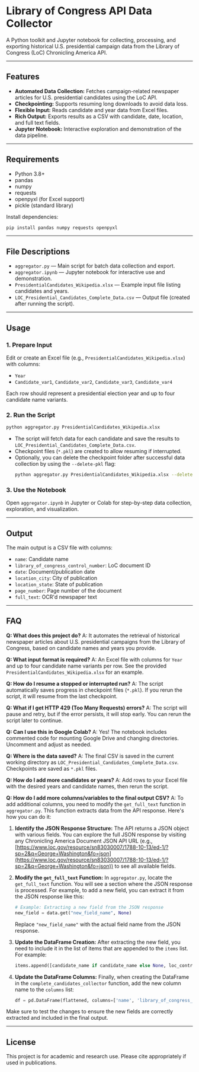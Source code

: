 # Library of Congress API Data Collector

A Python toolkit and Jupyter notebook for collecting, processing, and exporting historical U.S. presidential campaign data from the Library of Congress (LoC) Chronicling America API.

---

## Features
- **Automated Data Collection:** Fetches campaign-related newspaper articles for U.S. presidential candidates using the LoC API.
- **Checkpointing:** Supports resuming long downloads to avoid data loss.
- **Flexible Input:** Reads candidate and year data from Excel files.
- **Rich Output:** Exports results as a CSV with candidate, date, location, and full text fields.
- **Jupyter Notebook:** Interactive exploration and demonstration of the data pipeline.

---

## Requirements
- Python 3.8+
- pandas
- numpy
- requests
- openpyxl (for Excel support)
- pickle (standard library)

Install dependencies:
```bash
pip install pandas numpy requests openpyxl
```

---

## File Descriptions
- `aggregator.py` — Main script for batch data collection and export.
- `aggregator.ipynb` — Jupyter notebook for interactive use and demonstration.
- `PresidentialCandidates_Wikipedia.xlsx` — Example input file listing candidates and years.
- `LOC_Presidential_Candidates_Complete_Data.csv` — Output file (created after running the script).

---

## Usage

### 1. Prepare Input
Edit or create an Excel file (e.g., `PresidentialCandidates_Wikipedia.xlsx`) with columns:
- `Year`
- `Candidate_var1`, `Candidate_var2`, `Candidate_var3`, `Candidate_var4`

Each row should represent a presidential election year and up to four candidate name variants.

### 2. Run the Script
```bash
python aggregator.py PresidentialCandidates_Wikipedia.xlsx
```
- The script will fetch data for each candidate and save the results to `LOC_Presidential_Candidates_Complete_Data.csv`.
- Checkpoint files (`*.pkl`) are created to allow resuming if interrupted.
- Optionally, you can delete the checkpoint folder after successful data collection by using the `--delete-pkl` flag:
  ```bash
  python aggregator.py PresidentialCandidates_Wikipedia.xlsx --delete-pkl
  ```

### 3. Use the Notebook
Open `aggregator.ipynb` in Jupyter or Colab for step-by-step data collection, exploration, and visualization.

---

## Output
The main output is a CSV file with columns:
- `name`: Candidate name
- `library_of_congress_control_number`: LoC document ID
- `date`: Document/publication date
- `location_city`: City of publication
- `location_state`: State of publication
- `page_number`: Page number of the document
- `full_text`: OCR'd newspaper text

---

## FAQ

**Q: What does this project do?**
A: It automates the retrieval of historical newspaper articles about U.S. presidential campaigns from the Library of Congress, based on candidate names and years you provide.

**Q: What input format is required?**
A: An Excel file with columns for `Year` and up to four candidate name variants per row. See the provided `PresidentialCandidates_Wikipedia.xlsx` for an example.

**Q: How do I resume a stopped or interrupted run?**
A: The script automatically saves progress in checkpoint files (`*.pkl`). If you rerun the script, it will resume from the last checkpoint.

**Q: What if I get HTTP 429 (Too Many Requests) errors?**
A: The script will pause and retry, but if the error persists, it will stop early. You can rerun the script later to continue.

**Q: Can I use this in Google Colab?**
A: Yes! The notebook includes commented code for mounting Google Drive and changing directories. Uncomment and adjust as needed.

**Q: Where is the data saved?**
A: The final CSV is saved in the current working directory as `LOC_Presidential_Candidates_Complete_Data.csv`. Checkpoints are saved as `*.pkl` files.

**Q: How do I add more candidates or years?**
A: Add rows to your Excel file with the desired years and candidate names, then rerun the script.

**Q: How do I add more columns/variables to the final output CSV?**
A: To add additional columns, you need to modify the `get_full_text` function in `aggregator.py`. This function extracts data from the API response. Here's how you can do it:

1. **Identify the JSON Response Structure:**
   The API returns a JSON object with various fields. You can explore the full JSON response by visiting any Chronicling America Document JSON API URL (e.g., [https://www.loc.gov/resource/sn83030007/1788-10-13/ed-1/?sp=2&q=George+Washington&fo=json](https://www.loc.gov/resource/sn83030007/1788-10-13/ed-1/?sp=2&q=George+Washington&fo=json)) to see all available fields.

2. **Modify the `get_full_text` Function:**
   In `aggregator.py`, locate the `get_full_text` function. You will see a section where the JSON response is processed. For example, to add a new field, you can extract it from the JSON response like this:

   ```python
   # Example: Extracting a new field from the JSON response
   new_field = data.get("new_field_name", None)
   ```

   Replace `"new_field_name"` with the actual field name from the JSON response.

3. **Update the DataFrame Creation:**
   After extracting the new field, you need to include it in the list of items that are appended to the `items` list. For example:

   ```python
   items.append([candidate_name if candidate_name else None, loc_control_number, date, location_city, location_state, page_number, new_field, full_text])
   ```

4. **Update the DataFrame Columns:**
   Finally, when creating the DataFrame in the `complete_candidates_collector` function, add the new column name to the `columns` list:

   ```python
   df = pd.DataFrame(flattened, columns=['name', 'library_of_congress_control_number', 'date', 'location_city', 'location_state', 'page_number', 'new_field', 'full_text'])
   ```

Make sure to test the changes to ensure the new fields are correctly extracted and included in the final output.

---

## License
This project is for academic and research use. Please cite appropriately if used in publications.